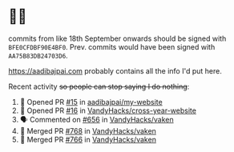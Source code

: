 # 👋🏻
<!--
**aadibajpai/aadibajpai** is a ✨ _special_ ✨ repository because its `README.md` (this file) appears on your GitHub profile.
-->
commits from like 18th September onwards should be signed with `BFE0CFDBF90E4BF0`. Prev. commits would have been signed with `AA75B83DB24703D6`.

https://aadibajpai.com probably contains all the info I'd put here.

Recent activity ~~so people can stop saying I do nothing~~:
<!--START_SECTION:activity-->
1. 💪 Opened PR [#15](https://github.com/aadibajpai/my-website/pull/15) in [aadibajpai/my-website](https://github.com/aadibajpai/my-website)
2. 💪 Opened PR [#16](https://github.com/VandyHacks/cross-year-website/pull/16) in [VandyHacks/cross-year-website](https://github.com/VandyHacks/cross-year-website)
3. 🗣 Commented on [#656](https://github.com/VandyHacks/vaken/issues/656) in [VandyHacks/vaken](https://github.com/VandyHacks/vaken)
4. 🎉 Merged PR [#768](https://github.com/VandyHacks/vaken/pull/768) in [VandyHacks/vaken](https://github.com/VandyHacks/vaken)
5. 🎉 Merged PR [#766](https://github.com/VandyHacks/vaken/pull/766) in [VandyHacks/vaken](https://github.com/VandyHacks/vaken)
<!--END_SECTION:activity-->
